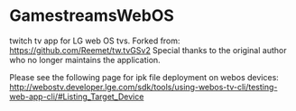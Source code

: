 # GamestreamsWebOS
twitch tv app for LG web OS tvs.
Forked from: https://github.com/Reemet/tw.tvGSv2
Special thanks to the original author who no longer maintains the application.

Please see the following page for ipk file deployment on webos devices:
http://webostv.developer.lge.com/sdk/tools/using-webos-tv-cli/testing-web-app-cli/#Listing_Target_Device


